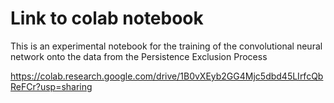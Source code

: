 # Link to colab notebook

This is an experimental notebook for the training of the convolutional neural network onto the data from the Persistence Exclusion Process 

https://colab.research.google.com/drive/1B0vXEyb2GG4Mjc5dbd45LIrfcQbReFCr?usp=sharing

 
